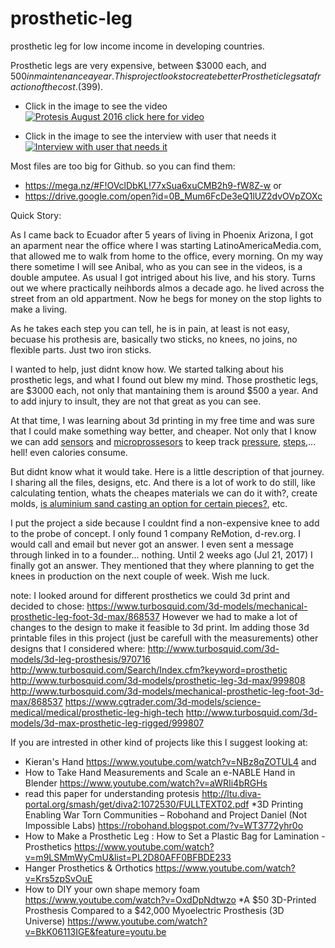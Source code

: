 # prosthetic-leg
prosthetic leg for low income income in developing countries. 

Prosthetic legs are very expensive, between $3000 each,  and $500 in maintenance a year. 
This project looks to create better Prosthetic legs at a fraction of the cost. ($399).



* Click in the image to see the video
[![Protesis August 2016 click here for video](https://i.ytimg.com/vi/ycOXtW6hJTM/1.jpg?time=1502308860567)](https://www.youtube.com/watch?v=ycOXtW6hJTM&feature=youtu.be)

* Click in the image to see the interview with user that needs it
[![Interview with user that needs it](https://i.ytimg.com/vi/e3BEWLO6Q98/2.jpg?time=1502308924221)](https://youtu.be/e3BEWLO6Q98)




Most files are too big for Github. so you can find them:
* https://mega.nz/#F!OVclDbKL!77xSua6xuCMB2h9-fW8Z-w
or 
* https://drive.google.com/open?id=0B_Mum6FcDe3eQ1lUZ2dvOVpZOXc

Quick Story:

As I came back to Ecuador after 5 years of living in Phoenix Arizona, I got an aparment near the office where I was starting LatinoAmericaMedia.com, that allowed me to walk from home to the office, every morning. On my way there sometime I will see Anibal, who as you can see in the videos, is a double amputee.
As usual I got intriged about his live, and his story. Turns out we where practically neihbords almos a decade ago. he lived across the street from an old appartment. 
Now he begs for money on the stop lights to make a living. 

As he takes each step you can tell, he is in pain, at least is not easy, becuase his prothesis are, basically two sticks, no knees, no joins, no flexible parts. Just two iron sticks. 

I wanted to help, just didnt know how. We started talking about his prosthetic legs, and what I found out blew my mind.
Those prosthetic legs, are $3000 each, not only that mantaining them is around $500 a year. And to add injury to insult, they are not that great as you can see. 

At that time, I was learning about 3d printing in my free time and was sure that I could make something way better, and cheaper. 
Not only that I know we can add  [sensors](http://www.trossenrobotics.com/c/arduino-sensors.aspx) and [microprossesors](https://www.arduino.cc/) to keep track [pressure](http://www.instructables.com/id/Arduino-pressure-sensor-FSR-with-LCD-display/), [steps](http://www.ebay.com/bhp/pressure-sensor-arduino),... hell! even calories consume.






But didnt know what it would take. Here is a little description of that journey. I sharing all the files, designs, etc. 
And there  is a lot of work to do still, like calculating tention, whats the cheapes materials we can do it with?, create molds, [is aluminium sand casting an option for certain pieces?](http://www.instructables.com/id/Learn-to-Do-Aluminum-Sand-Casting/), etc.

I put the project a side because I couldnt find a non-expensive knee to add to the probe of concept. I only found 1 company ReMotion, d-rev.org.
I would call and email but never got an answer. I even sent a message through linked in to a founder... nothing. 
Until 2 weeks ago (Jul 21, 2017) I finally got an answer. They mentioned that they where planning to get the knees in production on the next couple of week. Wish me luck.


note:
I looked around for different prosthetics we could 3d print and decided to chose:
https://www.turbosquid.com/3d-models/mechanical-prosthetic-leg-foot-3d-max/868537
However we had to make a lot of changes to the design to make it feasible to 3d print. Im adding those 3d printable files in this project (just be carefull with the measurements)
other designs that I considered where:
http://www.turbosquid.com/3d-models/3d-leg-prosthesis/970716
http://www.turbosquid.com/Search/Index.cfm?keyword=prosthetic
http://www.turbosquid.com/3d-models/prosthetic-leg-3d-max/999808
http://www.turbosquid.com/3d-models/mechanical-prosthetic-leg-foot-3d-max/868537
https://www.cgtrader.com/3d-models/science-medical/medical/prosthetic-leg-high-tech
http://www.turbosquid.com/3d-models/3d-max-prosthetic-leg-rigged/999807


If you are intrested in other kind of projects like this I suggest looking at:
* Kieran's Hand https://www.youtube.com/watch?v=NBz8qZOTUL4 
and 
* How to Take Hand Measurements and Scale an e-NABLE Hand in Blender https://www.youtube.com/watch?v=aWRIi4bRGHs
* read this paper for understanding protesis http://ltu.diva-portal.org/smash/get/diva2:1072530/FULLTEXT02.pdf
*3D Printing Enabling War Torn Communities – Robohand and Project Daniel (Not Impossible Labs) https://robohand.blogspot.com/?v=WT3772yhr0o
* How to Make a Prosthetic Leg : How to Set a Plastic Bag for Lamination - Prosthetics https://www.youtube.com/watch?v=m9LSMmWyCmU&list=PL2D80AFF0BFBDE233
* Hanger Prosthetics & Orthotics https://www.youtube.com/watch?v=Krs5zpSvOuE
* How to DIY your own shape memory foam https://www.youtube.com/watch?v=OxdDpNdtwzo
*A $50 3D-Printed Prosthesis Compared to a $42,000 Myoelectric Prosthesis (3D Universe) https://www.youtube.com/watch?v=BkK06113IGE&feature=youtu.be
